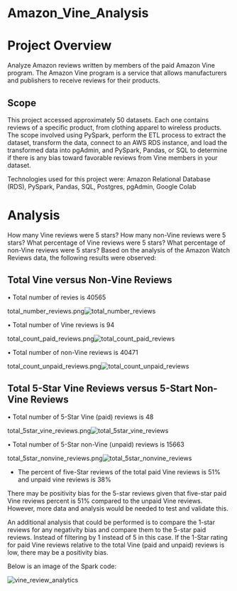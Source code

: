 # Amazon_Vine_Analysis

# Project Overview

Analyze Amazon reviews written by members of the paid Amazon Vine program. The Amazon Vine program is a service that allows manufacturers and publishers to receive reviews for their products. 

## Scope
This project accessed approximately 50 datasets. Each one contains reviews of a specific product, from clothing apparel to wireless products. The scope involved using PySpark, perform  the ETL process to extract the dataset, transform the data, connect to an AWS RDS instance, and load the transformed data into pgAdmin, and PySpark, Pandas, or SQL to determine if there is any bias toward favorable reviews from Vine members in your dataset.

Technologies used for this project were:  Amazon Relational Database (RDS), PySpark, Pandas, SQL, Postgres, pgAdmin, Google Colab

# Analysis


How many Vine reviews were 5 stars? How many non-Vine reviews were 5 stars?
What percentage of Vine reviews were 5 stars? What percentage of non-Vine reviews were 5 stars?
Based on the analysis of the Amazon Watch Reviews data, the following results were observed:

## Total Vine versus Non-Vine Reviews
  
  •	Total number of revies is 40565

  total_number_reviews.png![total_number_reviews](https://user-images.githubusercontent.com/80140082/124389996-8472ed80-dc9e-11eb-9a98-d30e3ef194b2.png)

  •	Total number of Vine reviews is 94
  
  total_count_paid_reviews.png![total_count_paid_reviews](https://user-images.githubusercontent.com/80140082/124390419-69a17880-dca0-11eb-9342-7d77c262bf4a.png)

  •	Total number of non-Vine reviews is 40471

  total_count_unpaid_reviews.png![total_count_unpaid_reviews](https://user-images.githubusercontent.com/80140082/124390958-f77e6300-dca2-11eb-8ba7-3235a5ac8562.png)


## Total 5-Star Vine Reviews versus 5-Start Non-Vine Reviews 
  
   •	Total number of 5-Star Vine (paid) reviews is 48
   
   total_5star_vine_reviews.png![total_5star_vine_reviews](https://user-images.githubusercontent.com/80140082/124390864-5f807980-dca2-11eb-8701-8e36e77e5eb2.png)


  •	Total number of 5-Star non-Vine (unpaid) reviews is 15663
  
  total_5star_nonvine_reviews.png![total_5star_nonvine_reviews](https://user-images.githubusercontent.com/80140082/124390935-c56d0100-dca2-11eb-853d-a1b90d65cb7e.png)

  
  * The percent of five-Star reviews of the total paid Vine reviews is 51% and unpaid vine reviews is 38%

There may be positivity bias for the 5-star reviews given that five-star paid Vine reviews percent is 51% compared to the unpaid Vine reviews. However, more data and analysis would be needed to test and validate this.

An additional analysis that could be performed is to compare the 1-star reviews for any negativity bias and compare them to the 5-star paid reviews. Instead of filtering by 1 instead of 5 in this case. If the 1-Star rating for paid Vine reviews relative to the total Vine (paid and unpaid) reviews is low, there may be a positivity bias.

Below is an image of the Spark code:

![vine_review_analytics](https://user-images.githubusercontent.com/80140082/124366474-ff87c580-dc04-11eb-8e6e-bda2b93af3a8.png)
